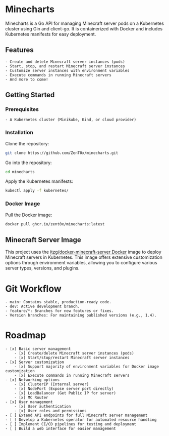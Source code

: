 # Minecharts
Minecharts is a Go API for managing Minecraft server pods on a Kubernetes cluster using Gin and client-go. It is containerized with Docker and includes Kubernetes manifests for easy deployment.

## Features
    - Create and delete Minecraft server instances (pods)
    - Start, stop, and restart Minecraft server instances
    - Customize server instances with environment variables
    - Execute commands in running Minecraft servers
    - And more to come!

## Getting Started
### Prerequisites
    - A Kubernetes cluster (Minikube, Kind, or cloud provider)

### Installation
Clone the repository:
```bash
git clone https://github.com/ZenT0x/minecharts.git
```

Go into the repository:
```bash
cd minecharts
```

Apply the Kubernetes manifests:
```bash
kubectl apply -f kubernetes/
```

### Docker Image

Pull the Docker image:
```bash
docker pull ghcr.io/zent0x/minecharts:latest
```

## Minecraft Server Image
This project uses the [itzg/docker-minecraft-server Docker](https://github.com/itzg/docker-minecraft-server) image to deploy Minecraft servers in Kubernetes. This image offers extensive customization options through environment variables, allowing you to configure various server types, versions, and plugins.

# Git Workflow
    - main: Contains stable, production-ready code.
    - dev: Active development branch.
    - feature/*: Branches for new features or fixes.
    - Version branches: For maintaining published versions (e.g., 1.4).

# Roadmap
    - [x] Basic server management
        - [x] Create/delete Minecraft server instances (pods)
        - [x] Start/stop/restart Minecraft server instances
    - [x] Server customization
        - [x] Support majority of environment variables for Docker image customization
        - [x] Execute commands in running Minecraft servers
    - [x] Networking options
        - [x] ClusterIP (Internal server)
        - [x] NodePort (Expose server port directly)
        - [x] LoadBalancer (Get Public IP for server)
        - [x] MC Router
    - [x] User management
        - [x] User authentication
        - [x] User roles and permissions
    - [ ] Extend API endpoints for full Minecraft server management
    - [ ] Develop a Kubernetes operator for automated resource handling
    - [ ] Implement CI/CD pipelines for testing and deployment
    - [ ] Build a web interface for easier management
